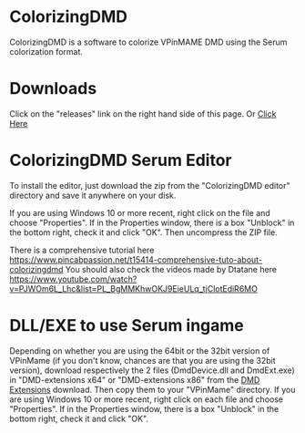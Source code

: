 # ColorizingDMD

ColorizingDMD is a software to colorize VPinMAME DMD using the Serum colorization format.

# Downloads

Click on the "releases" link on the right hand side of this page. Or [Click Here](https://github.com/zesinger/ColorizingDMD/releases)

# ColorizingDMD Serum Editor

To install the editor, just download the zip from the "ColorizingDMD editor" directory and save it anywhere on your disk.

If you are using Windows 10 or more recent, right click on the file and choose "Properties". If in the Properties window, there is a box "Unblock" in the bottom right, check it and click "OK".
Then uncompress the ZIP file.

There is a comprehensive tutorial here https://www.pincabpassion.net/t15414-comprehensive-tuto-about-colorizingdmd
You should also check the videos made by Dtatane here https://www.youtube.com/watch?v=PJWOm6L_Lhc&list=PL_BgMMKhwOKJ9EieULq_tjClotEdiR6MO

# DLL/EXE to use Serum ingame

Depending on whether you are using the 64bit or the 32bit version of VPinMame (if you don't know, chances are that you are using the 32bit version), download respectively the 2 files (DmdDevice.dll and DmdExt.exe) in "DMD-extensions x64" or "DMD-extensions x86" from the [DMD Extensions](https://github.com/freezy/dmd-extensions) download. Then copy them to your "VPinMame" directory.
If you are using Windows 10 or more recent, right click on each file and choose "Properties". If in the Properties window, there is a box "Unblock" in the bottom right, check it and click "OK".
